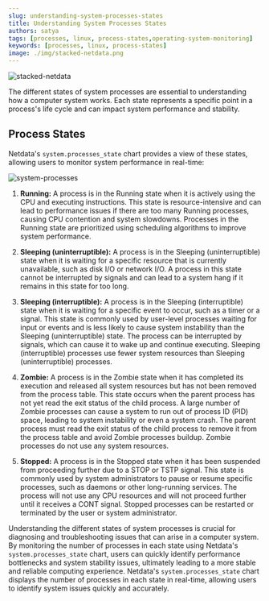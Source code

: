 ```yaml
---
slug: understanding-system-processes-states
title: Understanding System Processes States
authors: satya
tags: [processes, linux, process-states,operating-system-monitoring]
keywords: [processes, linux, process-states]
image: ./img/stacked-netdata.png
---
```


![stacked-netdata](./img/stacked-netdata.png)

The different states of system processes are essential to understanding how a computer system works. Each state represents a specific point in a process's life cycle and can impact system performance and stability.

<!-- truncate -->

## Process States

Netdata's `system.processes_state` chart provides a view of these states, allowing users to monitor system performance in real-time:

![system-processes](./img/system-processes.png)

1. **Running:** A process is in the Running state when it is actively using the CPU and executing instructions. This state is resource-intensive and can lead to performance issues if there are too many Running processes, causing CPU contention and system slowdowns. Processes in the Running state are prioritized using scheduling algorithms to improve system performance.

2. **Sleeping (uninterruptible):** A process is in the Sleeping (uninterruptible) state when it is waiting for a specific resource that is currently unavailable, such as disk I/O or network I/O. A process in this state cannot be interrupted by signals and can lead to a system hang if it remains in this state for too long.

3. **Sleeping (interruptible):** A process is in the Sleeping (interruptible) state when it is waiting for a specific event to occur, such as a timer or a signal. This state is commonly used by user-level processes waiting for input or events and is less likely to cause system instability than the Sleeping (uninterruptible) state. The process can be interrupted by signals, which can cause it to wake up and continue executing. Sleeping (interruptible) processes use fewer system resources than Sleeping (uninterruptible) processes.

4. **Zombie:** A process is in the Zombie state when it has completed its execution and released all system resources but has not been removed from the process table. This state occurs when the parent process has not yet read the exit status of the child process. A large number of Zombie processes can cause a system to run out of process ID (PID) space, leading to system instability or even a system crash. The parent process must read the exit status of the child process to remove it from the process table and avoid Zombie processes buildup. Zombie processes do not use any system resources.

5. **Stopped:** A process is in the Stopped state when it has been suspended from proceeding further due to a STOP or TSTP signal. This state is commonly used by system administrators to pause or resume specific processes, such as daemons or other long-running services. The process will not use any CPU resources and will not proceed further until it receives a CONT signal. Stopped processes can be restarted or terminated by the user or system administrator.

Understanding the different states of system processes is crucial for diagnosing and troubleshooting issues that can arise in a computer system. By monitoring the number of processes in each state using Netdata's `system.processes_state` chart, users can quickly identify performance bottlenecks and system stability issues, ultimately leading to a more stable and reliable computing experience. Netdata's `system.processes_state` chart displays the number of processes in each state in real-time, allowing users to identify system issues quickly and accurately.
